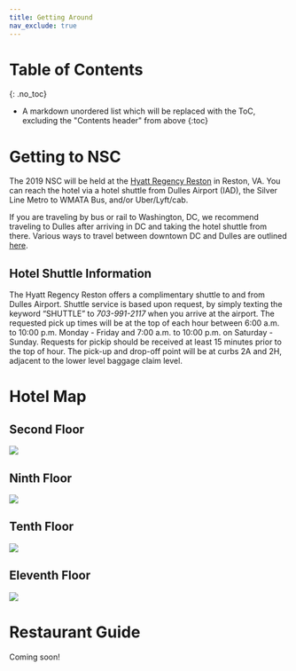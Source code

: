 ```yaml
---
title: Getting Around
nav_exclude: true
---
```

# Table of Contents
{: .no_toc}
* A markdown unordered list which will be replaced with the ToC, excluding the "Contents header" from above
{:toc}

# Getting to NSC

The 2019 NSC will be held at the [Hyatt Regency Reston](https://goo.gl/maps/tAp4NSVPqVH2) in Reston, VA. You can reach the hotel via a hotel shuttle from Dulles Airport (IAD), the Silver Line Metro to WMATA Bus, and/or Uber/Lyft/cab.


If you are traveling by bus or rail to Washington, DC, we recommend traveling to Dulles after arriving in DC and taking the hotel shuttle from there. Various ways to travel between downtown DC and Dulles are outlined [here](https://freetoursbyfoot.com/transportation-washington-d-c-dulles-airport/).


## Hotel Shuttle Information

The Hyatt Regency Reston offers a complimentary shuttle to and from Dulles Airport. Shuttle service is based upon request, by simply texting the keyword “SHUTTLE” to *703-991-2117* when you arrive at the airport. The requested pick up times will be at the top of each hour between 6:00 a.m. to 10:00 p.m. Monday - Friday and 7:00 a.m. to 10:00 p.m. on Saturday - Sunday. Requests for pickip should be received at least 15 minutes prior to the top of hour. The pick-up and drop-off point will be at curbs 2A and 2H, adjacent to the lower level baggage claim level.

# Hotel Map

## Second Floor

![](./images/hyatt-reston-second-floor.png)

## Ninth Floor

![](./images/hyatt-reston-ninth-floor.png)

## Tenth Floor

![](./images/hyatt-reston-tenth-floor.png)

## Eleventh Floor

![](./images/hyatt-reston-eleventh-floor.png)

# Restaurant Guide  

Coming soon!
